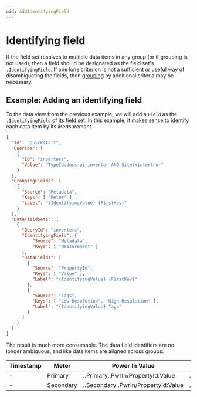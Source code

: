 ```yaml
---
uid: AddIdentifyingField
---
```


# Identifying field
If the field set resolves to multiple data items in any group (or if grouping is not used), then a field should be designated as the field set's `.IdentifyingField`. If one lone criterion is not a sufficient or useful way of disambiguating the fields, then [grouping](xref:DataViewsGrouping) by additional criteria may be necessary.

## Example: Adding an identifying field
To the data view from the previous example, we will add a `Field` as the `.IdentifyingField` of its field set. In this example, it makes sense to identify each data item by its _Measurement_.

```json
{
  "Id": "quickstart",
  "Queries": [
    {
      "Id": "inverters",
      "Value": "TypeId:docs-pi-inverter AND Site:Winterthur"
    }
  ],
  "GroupingFields": [
    {
      "Source": "Metadata",
      "Keys": [ "Meter" ],
      "Label": "{IdentifyingValue} {FirstKey}"
    }
  ],
  "DataFieldSets": [
    {
      "QueryId": "inverters",
      "IdentifyingField": {
          "Source": "Metadata",
          "Keys": [ "Measurement" ]
      },
      "DataFields": [
        {
          "Source": "PropertyId",
          "Keys": [ "Value" ],
          "Label": "{IdentifyingValue} {FirstKey}"
        },
        {
          "Source": "Tags",
          "Keys": [ "Low Resolution", "High Resolution" ],
          "Label": "{IdentifyingValue} Tags"
        }
      ]
    }
  ]
}
```

The result is much more consumable. The data field identifiers are no longer ambiguous, and like data items are aligned across groups:

| Timestamp | Meter | Power In Value | Power In Tags | Power Out Value | Power Out Tags |
|--|--|--|--|--|--|
| - | Primary | ..Primary..PwrIn/PropertyId:Value | ..Primary..PwrIn/Tags |  ..Primary..PwrOut/PropertyId:Value | ..Primary..PwrOut/Tags  |
| - | Secondary | ..Secondary..PwrIn/PropertyId:Value | ..Secondary..PwrIn/Tags |  ..Secondary..PwrOut/PropertyId:Value | ..Secondary..PwrOut/Tags  |
